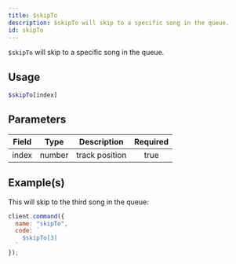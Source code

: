 ```yaml
---
title: $skipTo
description: $skipTo will skip to a specific song in the queue.
id: skipTo
---
```


`$skipTo` will skip to a specific song in the queue.

## Usage

```php
$skipTo[index]
```

## Parameters

| Field | Type   | Description    | Required |
| ----- | ------ | -------------- | :------: |
| index | number | track position |   true   |

## Example(s)

This will skip to the third song in the queue:

```javascript
client.command({
  name: "skipTo",
  code: `
    $skipTo[3]
  `
});
```
